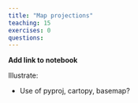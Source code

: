 ```yaml
---
title: "Map projections"
teaching: 15
exercises: 0
questions:
---
```


**Add link to notebook**

Illustrate:

- Use of pyproj, cartopy, basemap?
